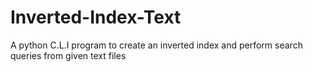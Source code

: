 # Inverted-Index-Text
A python C.L.I program to create an inverted index and perform search queries from given text files

